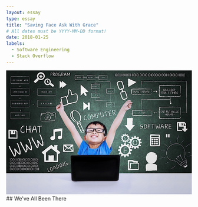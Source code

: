 ```yaml
---
layout: essay
type: essay
title: "Saving Face Ask With Grace"
# All dates must be YYYY-MM-DD format!
date: 2018-01-25
labels:
  - Software Engineering
  - Stack Overflow
---
```

<img class="ui small right circular floated image" src="../images/stackOverflowPic.png">
## We've All Been There
